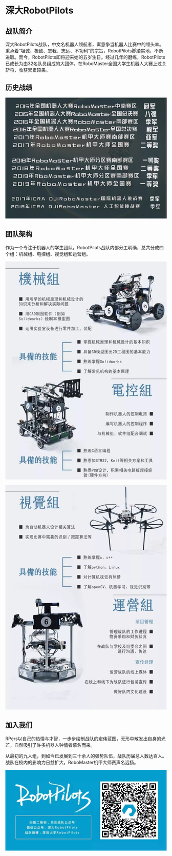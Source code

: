 # 深大RobotPilots
## 战队简介
深大RobotPilots战队，中文名机器人领航者，寓意争当机器人比赛中的领头羊。秉承着“坦诚、极致、忘我、志远、不功利”的宗旨，RobotPilots脚踏实地，不断进取。而今，RobotPilots即将迎来她的五岁生日。经过几年的磨练，RobotPilots已成长为由32名队员组成的大团体，在RoboMaster全国大学生机器人大赛上过关斩将，收获累累硕果。

## 历史战绩
![zhanji](./zhanji.jpg)

## 团队架构
作为一个专注于机器人的学生团队，RobotPilots战队内部分工明确，总共分成四个组：机械组、电控组、视觉组和运营组。

![组别](./zubie.jpg)

![组别](./zubie1.jpg)

## 加入我们
RPers以自己的热情与才智，一步步绘制战队的宏伟蓝图，无形中散发出自身的光芒，自然吸引了许多机器人钟情者慕名而来。

从最初的九人组，到如今已发展到三十余人的强势队伍，战队历届总人数达百人。战队在校内的影响力日益扩大，RoboMaster机甲大师赛声名远扬。

![qrcode](./qrcode.jpg)

